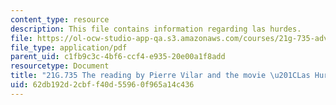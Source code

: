 ```yaml
---
content_type: resource
description: This file contains information regarding las hurdes.
file: https://ol-ocw-studio-app-qa.s3.amazonaws.com/courses/21g-735-advanced-topics-in-hispanic-literature-and-film-the-films-of-luis-bunuel-fall-2013/62db192d2cbff40d55960f965a14c436_MIT21G_735F13_study_LasHu.pdf
file_type: application/pdf
parent_uid: c1fb9c3c-4bf6-ccf4-e935-20e00a1f8add
resourcetype: Document
title: "21G.735 The reading by Pierre Vilar and the movie \u201CLas Hurdes\u201D"
uid: 62db192d-2cbf-f40d-5596-0f965a14c436
---
```

